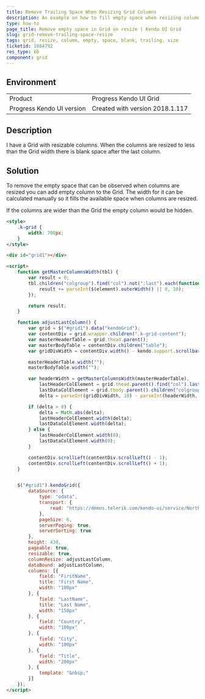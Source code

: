 ```yaml
---
title: Remove Trailing Space When Resizing Grid Columns
description: An example on how to fill empty space when resizing columns in Kendo UI Grid.
type: how-to
page_title: Remove empty space in Grid on resize | Kendo UI Grid
slug: grid-remove-trailing-space-resize
tags: grid, resize, column, empty, space, blank, trailing, size
ticketid: 1084792
res_type: kb
component: grid
---
```


## Environment

<table>
 <tr>
  <td>Product</td>
  <td>Progress Kendo UI Grid</td>
 </tr>
 <tr>
  <td>Progress Kendo UI version</td>
  <td>Created with version 2018.1.117</td>
 </tr>
</table>

## Description

I have a Grid with resizable columns. When the columns are resized to less than the Grid width there is blank space after the last column.

## Solution

To remove the empty space that can be observed when columns are resized you can add empty column to the Grid. The width for it can be calculated manually so it fills the available space when columns are resized. 

If the columns are wider than the Grid the empty column would be hidden.


```html
<style>
    .k-grid {
        width: 700px;
    }
</style>

<div id="grid1"></div>

<script>
    function getMasterColumnsWidth(tbl) {
        var result = 0;
        tbl.children("colgroup").find("col").not(":last").each(function (idx, element) {
            result += parseInt($(element).outerWidth() || 0, 10);
        });

        return result;
    }

    function adjustLastColumn() {
        var grid = $("#grid1").data("kendoGrid");
        var contentDiv = grid.wrapper.children(".k-grid-content");
        var masterHeaderTable = grid.thead.parent();
        var masterBodyTable = contentDiv.children("table");
        var gridDivWidth = contentDiv.width() - kendo.support.scrollbar();

        masterHeaderTable.width("");
        masterBodyTable.width("");

        var headerWidth = getMasterColumnsWidth(masterHeaderTable),
            lastHeaderColElement = grid.thead.parent().find("col").last(),
            lastDataColElement = grid.tbody.parent().children("colgroup").find("col").last(),
            delta = parseInt(gridDivWidth, 10) - parseInt(headerWidth, 10);

        if (delta > 0) {
            delta = Math.abs(delta);
            lastHeaderColElement.width(delta);
            lastDataColElement.width(delta);
        } else {
            lastHeaderColElement.width(0);
            lastDataColElement.width(0);
        }

        contentDiv.scrollLeft(contentDiv.scrollLeft() - 1);
        contentDiv.scrollLeft(contentDiv.scrollLeft() + 1);
    }


    $("#grid1").kendoGrid({
        dataSource: {
            type: "odata",
            transport: {
                read: "https://demos.telerik.com/kendo-ui/service/Northwind.svc/Employees"
            },
            pageSize: 6,
            serverPaging: true,
            serverSorting: true
        },
        height: 430,
        pageable: true,
        resizable: true,
        columnResize: adjustLastColumn,
        dataBound: adjustLastColumn,
        columns: [{
            field: "FirstName",
            title: "First Name",
            width: "100px"
        }, {
            field: "LastName",
            title: "Last Name",
            width: "150px"
        }, {
            field: "Country",
            width: "100px"
        }, {
            field: "City",
            width: "100px"
        }, {
            field: "Title",
            width: "200px"
        }, {
            template: "&nbsp;"
        }]
    });
</script>
```
